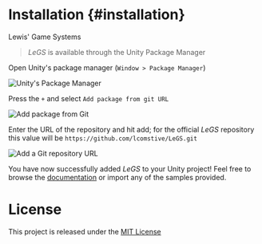 # Installation {#installation}
Lewis' Game Systems

> *LeGS* is available through the Unity Package Manager

Open Unity's package manager (`Window > Package Manager`)

![Unity's Package Manager](Media/Installation/Unity%20Package%20Manager.png)

Press the `+` and select `Add package from git URL`

![Add package from Git](Media/Installation/Add%20Package%20From%20Git.png)

Enter the URL of the repository and hit add; for the official *LeGS* repository this value will be `https://github.com/lcomstive/LeGS.git`

![Add a Git repository URL](Media/Installation/Add%20Package%20Git%20URL.png)

You have now successfully added *LeGS* to your Unity project! Feel free to browse the [documentation](https://lcomstive.github.io/LeGS) or import any of the samples provided.

# License
This project is released under the [MIT License](./LICENSE)